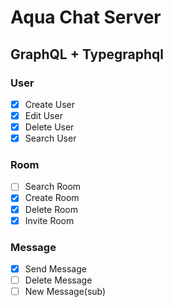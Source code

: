 # Aqua Chat Server

## GraphQL + Typegraphql

### User

- [x] Create User
- [x] Edit User
- [x] Delete User
- [x] Search User

### Room

- [ ] Search Room
- [x] Create Room
- [x] Delete Room
- [x] Invite Room

### Message

- [x] Send Message
- [ ] Delete Message
- [ ] New Message(sub)
